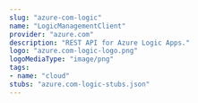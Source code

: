 ```yaml
---
slug: "azure-com-logic"
name: "LogicManagementClient"
provider: "azure.com"
description: "REST API for Azure Logic Apps."
logo: "azure.com-logic-logo.png"
logoMediaType: "image/png"
tags:
- name: "cloud"
stubs: "azure.com-logic-stubs.json"
---
```

